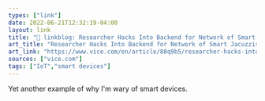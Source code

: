 ```yaml
---
types: ["link"]
date: 2022-06-21T12:32:19-04:00
layout: link
title: "🔗 linkblog: Researcher Hacks Into Backend for Network of Smart Jacuzzis'"
art_title: "Researcher Hacks Into Backend for Network of Smart Jacuzzis"
art_link: "https://www.vice.com/en/article/88q9b5/researcher-hacks-into-backend-for-network-of-smart-jacuzzis"
sources: ["vice.com"]
tags: ["IoT","smart devices"]
---
```

Yet another example of why I'm wary of smart devices.
 
